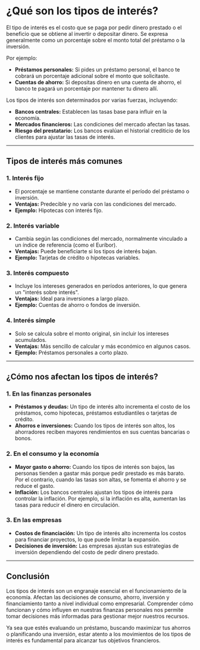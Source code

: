 # ¿Qué son los tipos de interés?

El tipo de interés es el costo que se paga por pedir dinero prestado o el beneficio que se obtiene al invertir o depositar dinero. Se expresa generalmente como un porcentaje sobre el monto total del préstamo o la inversión.

Por ejemplo:

- **Préstamos personales:** Si pides un préstamo personal, el banco te cobrará un porcentaje adicional sobre el monto que solicitaste.
- **Cuentas de ahorro:** Si depositas dinero en una cuenta de ahorro, el banco te pagará un porcentaje por mantener tu dinero allí.

Los tipos de interés son determinados por varias fuerzas, incluyendo:

- **Bancos centrales:** Establecen las tasas base para influir en la economía.
- **Mercados financieros:** Las condiciones del mercado afectan las tasas.
- **Riesgo del prestatario:** Los bancos evalúan el historial crediticio de los clientes para ajustar las tasas de interés.

---

## Tipos de interés más comunes

### 1. Interés fijo

- El porcentaje se mantiene constante durante el período del préstamo o inversión.
- **Ventajas:** Predecible y no varía con las condiciones del mercado.
- **Ejemplo:** Hipotecas con interés fijo.

### 2. Interés variable

- Cambia según las condiciones del mercado, normalmente vinculado a un índice de referencia (como el Euríbor).
- **Ventajas:** Puede beneficiarte si los tipos de interés bajan.
- **Ejemplo:** Tarjetas de crédito o hipotecas variables.

### 3. Interés compuesto

- Incluye los intereses generados en períodos anteriores, lo que genera un "interés sobre interés".
- **Ventajas:** Ideal para inversiones a largo plazo.
- **Ejemplo:** Cuentas de ahorro o fondos de inversión.

### 4. Interés simple

- Solo se calcula sobre el monto original, sin incluir los intereses acumulados.
- **Ventajas:** Más sencillo de calcular y más económico en algunos casos.
- **Ejemplo:** Préstamos personales a corto plazo.

---

## ¿Cómo nos afectan los tipos de interés?

### 1. En las finanzas personales

- **Préstamos y deudas:** Un tipo de interés alto incrementa el costo de los préstamos, como hipotecas, préstamos estudiantiles o tarjetas de crédito.
- **Ahorros e inversiones:** Cuando los tipos de interés son altos, los ahorradores reciben mayores rendimientos en sus cuentas bancarias o bonos.

### 2. En el consumo y la economía

- **Mayor gasto o ahorro:** Cuando los tipos de interés son bajos, las personas tienden a gastar más porque pedir prestado es más barato. Por el contrario, cuando las tasas son altas, se fomenta el ahorro y se reduce el gasto.
- **Inflación:** Los bancos centrales ajustan los tipos de interés para controlar la inflación. Por ejemplo, si la inflación es alta, aumentan las tasas para reducir el dinero en circulación.

### 3. En las empresas

- **Costos de financiación:** Un tipo de interés alto incrementa los costos para financiar proyectos, lo que puede limitar la expansión.
- **Decisiones de inversión:** Las empresas ajustan sus estrategias de inversión dependiendo del costo de pedir dinero prestado.

---

## Conclusión

Los tipos de interés son un engranaje esencial en el funcionamiento de la economía. Afectan las decisiones de consumo, ahorro, inversión y financiamiento tanto a nivel individual como empresarial. Comprender cómo funcionan y cómo influyen en nuestras finanzas personales nos permite tomar decisiones más informadas para gestionar mejor nuestros recursos.

Ya sea que estés evaluando un préstamo, buscando maximizar tus ahorros o planificando una inversión, estar atento a los movimientos de los tipos de interés es fundamental para alcanzar tus objetivos financieros.
